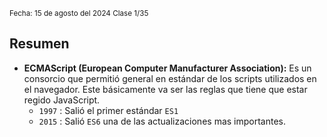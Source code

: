 <sub>Fecha: 15 de agosto del 2024 </sub>
<sub> Clase 1/35 </sub>
## Resumen

- **ECMAScript (European Computer Manufacturer Association):** Es un consorcio que permitió general en estándar de los scripts utilizados en el navegador. Este básicamente va ser las reglas que tiene que estar regido JavaScript.
	- `1997` : Salió el primer estándar `ES1`
	- `2015` : Salió  `ES6` una de las actualizaciones mas importantes. 

